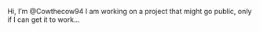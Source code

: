 Hi, I’m @Cowthecow94
I am working on a project that might go public, only if I can get it to work...
